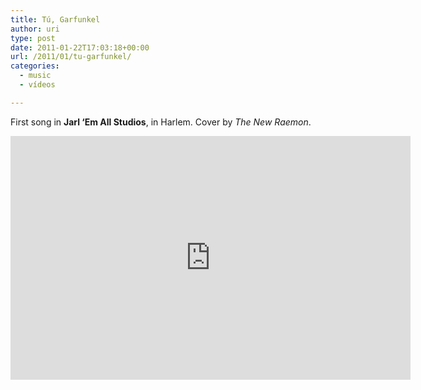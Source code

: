 ```yaml
---
title: Tú, Garfunkel
author: uri
type: post
date: 2011-01-22T17:03:18+00:00
url: /2011/01/tu-garfunkel/
categories:
  - music
  - vídeos

---
```

First song in **Jarl &#8216;Em All Studios**, in Harlem. Cover by _The New Raemon_.

<iframe title="YouTube video player" class="youtube-player" type="text/html" width="640" height="390" src="http://www.youtube.com/embed/tm9Hfg5ijzk" frameborder="0" allowFullScreen></iframe>